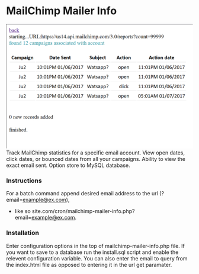# MailChimp Mailer Info

![](https://github.com/Jujhar/mailchimp-mailer-info/blob/master/screenshot-1.png?raw=true)
Track MailChimp statistics for a specific email account.
View open dates, click dates, or bounced dates from all your campaigns.
Ability to view the exact email sent.
Option store to MySQL database.

### Instructions
For a batch command append desired email address to the url (?email=example@ex.com),
 *   like so site.com/cron/mailchimp-mailer-info.php?email=example@ex.com.

### Installation
Enter configuration options in the top of mailchimp-mailer-info.php file.
If you want to save to a database run the install.sql script and enable the relevent configuration  variable.
You can also enter the email to query from the index.html file as opposed to entering it in the url get paramater.